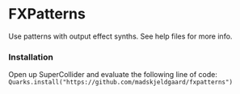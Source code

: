 # FXPatterns

Use patterns with output effect synths. See help files for more info.

### Installation

Open up SuperCollider and evaluate the following line of code:
`Quarks.install("https://github.com/madskjeldgaard/fxpatterns")`

